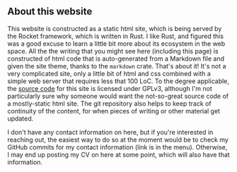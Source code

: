 ## About this website

This website is constructed as a static html site, which is being served by the Rocket framework, which is written in Rust. I like Rust, and figured this was a good excuse to learn a little bit more about its ecosystem in the web space. All the the writing that you might see here (including this page) is constructed of html code that is auto-generated from a Markdown file and given the site theme, thanks to the `markdown` crate. That's about it! It's not a very complicated site, only a little bit of html and css combined with a simple web server that requires less that 100 LoC. To the degree applicable, the [source code](https://github.com/quietlychris/site/) for this site is licensed under GPLv3, although I'm not particularly sure why someone would want the not-so-great source code of a mostly-static html site. The git repository also helps to keep track of continuity of the content, for when pieces of writing or other material get updated. 

I don't have any contact information on here, but if you're interested in reaching out, the easiest way to do so at the moment would be to check my GitHub commits for my contact information (link is in the menu). Otherwise, I may end up posting my CV on here at some point, which will also have that information.

